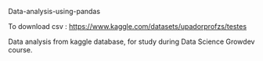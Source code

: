 Data-analysis-using-pandas

To download csv : https://www.kaggle.com/datasets/upadorprofzs/testes

Data analysis from kaggle database, for study during Data Science Growdev course.


